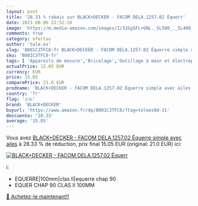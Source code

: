 ```yaml
---
layout: post
title: '28.33 % rabais sur BLACK+DECKER - FACOM DELA.1257.02 Équerr'
date: 2021-08-06 22:52:18
image: 'https://m.media-amazon.com/images/I/31GgSFL+GNL._SL500_._SL400_.jpg'
comments: true
category: ofertas
author: 'tole.es'
slug: 'B001C3TFC8-fr BLACK+DECKER - FACOM DELA.1257.02 Équerre simple avec ailes'
sku: 'B001C3TFC8-fr'
tags: [ 'Appareils de mesure','Bricolage','Outillage à main et électroportatif','black+decker','Équerres de charpentier', ]
actualPrice: 15.05 EUR
currency: EUR
price: 15.05
comparePrice: 21.0 EUR
prodname: 'BLACK+DECKER - FACOM DELA.1257.02 Équerre simple avec ailes'
country: 'fr'
flag: '🇫🇷'
brand: 'BLACK+DECKER'
buyurl: 'https://www.amazon.fr/dp/B001C3TFC8/?tag=tolees0d-21'
descuento: '28.33'
average: '15.05'
---
```


Vous avez [BLACK+DECKER - FACOM DELA.1257.02 Équerre simple avec ailes](https://www.amazon.fr/dp/B001C3TFC8/?tag=tolees0d-21)  à  28.33 % de réduction, prix final  15.05 EUR (original: 21.0 EUR) ici:

[![BLACK+DECKER - FACOM DELA.1257.02 Équerr](https://m.media-amazon.com/images/I/31GgSFL+GNL._SL500_._SL400_.jpg)](https://www.amazon.fr/dp/B001C3TFC8/?tag=tolees0d-21)

ℹ️:

- EQUERRE|100mm|clas II|equerre chap 90
- EQUER CHAP 90 CLAS II 100MM

[🛒 Achetez-le maintenant!!](https://www.amazon.fr/dp/B001C3TFC8/?tag=tolees0d-21)
